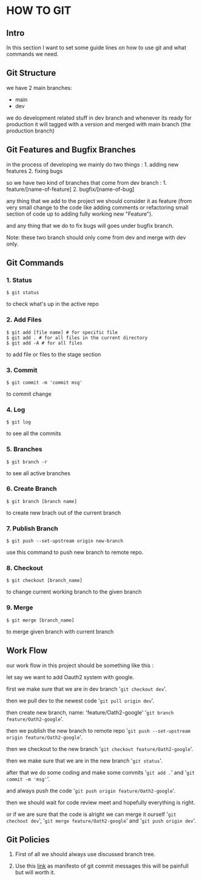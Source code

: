 # HOW TO GIT

## Intro

In this section I want to set some guide lines on how to use git and what commands we need.

## Git Structure

we have 2 main branches:

+ main
+ dev

we do development related stuff in dev branch and whenever its ready for production it will tagged with a version and merged with main branch (the production branch)

## Git Features and Bugfix Branches

in the process of developing we mainly do two things :
    1. adding new features
    2. fixing bugs

so we have two kind of branches that come from dev branch :
    1. feature/[name-of-feature]
    2. bugfix/[name-of-bug]

any thing that we add to the project we should consider it as feature (from very small change to the code like adding comments or refactoring small section of code up to adding fully working new "Feature").

and any thing that we do to fix bugs will goes under bugfix branch.

Note: these two branch should only come from dev and merge with dev only.

## Git Commands

### 1. Status

```console
$ git status
```

to check what's up in the active repo

### 2. Add Files

``` console
$ git add [file name] # for specific file
$ git add . # for all files in the current directory
$ git add -A # for all files
```

to add file or files to the stage section

### 3. Commit

``` console
$ git commit -m 'commit msg'
```

to commit change

### 4. Log

``` console
$ git log
```

to see all the commits

### 5. Branches

``` console
$ git branch -r
```

to see all active branches

### 6. Create Branch

``` console
$ git branch [branch name]
```

to create new brach out of the current branch


### 7. Publish Branch

``` console
$ git push --set-upstream origin new-branch
```
use this command to push new branch to remote repo.

### 8. Checkout

``` console
$ git checkout [branch_name]
```

to change current working branch to the given branch

### 9. Merge

``` console
$ git merge [branch_name]

```

to merge given branch with current branch

## Work Flow

our work flow in this project should be something like this :

let say we want to add Oauth2 system with google.

first we make sure that we are in dev branch '`git checkout dev`'.

then we pull dev to the newest code '`git pull origin dev`'.

then create new branch, name: 'feature/Oath2-google' '`git branch feature/Oath2-google`'.

then we publish the new branch to remote repo '`git push --set-upstream origin feature/Oath2-google`'.

then we checkout to the new branch '`git checkout feature/Oath2-google`'.

then we make sure that we are in the new branch '`git status`'.

after that we do some coding and make some commits '`git add .`' and '`git commit -m 'msg'`'.

and always push the code '`git push origin feature/Oath2-google`'.

then we should wait for code review meet and hopefully everything is right.

or if we are sure that the code is alright we can merge it ourself '`git chechout dev`', '`git merge feature/Oath2-google`' and '`git push origin dev`'.

## Git Policies

1.  First of all we should always use discussed branch tree.

2.  Use this [link](https://www.conventionalcommits.org/en/v1.0.0/) as manifesto of git commit messages this will be painfull but will worth it.
